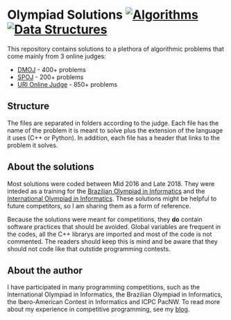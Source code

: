 # Olympiad Solutions [![Algorithms](https://img.shields.io/badge/-algorithms-green.svg)](https://github.com/topics/algorithms) [![Data Structures](https://img.shields.io/badge/-data%20structures-green.svg)](https://github.com/topics/data-structures)
This repository contains solutions to a plethora of algorithmic problems that come mainly from 3 online judges:

* [DMOJ](https://dmoj.ca/) - 400+ problems
* [SPOJ](http://www.spoj.com/) - 200+ problems
* [URI Online Judge](https://www.urionlinejudge.com.br/judge/pt) - 850+ problems

## Structure

The files are separated in folders according to the judge. Each file has the name of the problem it is meant to solve plus the extension of the language it uses (C++ or Python). In addition, each file has a header that links to the problem it solves.

## About the solutions
Most solutions were coded between Mid 2016 and Late 2018. They were inteded as a training for the [Brazilian Olympiad in Informatics](https://olimpiada.ic.unicamp.br/) and the [International Olympiad in Informatics](http://ioinformatics.org/index.shtml). These solutions might be helpful to future competitors, so I am sharing them as a form of reference.

Because the solutions were meant for competitions, they **do** contain software practices that should be avoided. Global variables are frequent in the codes, all the C++ librarys are imported and most of the code is not commented. The readers should keep this is mind and be aware that they should not code like that outstide programming contests.  

## About the author

I have participated in many programming competitions, such as the International Olympiad in Informatics, the Brazilian Olympiad in Informatics, the Ibero-American Contest in Informatics and ICPC PacNW. To read more about my experience in competitive programming, see my [blog](https://ivaniscoding.github.io/about/index.html). 